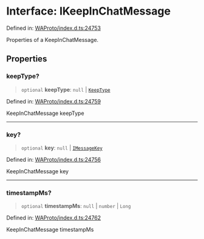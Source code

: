 # Interface: IKeepInChatMessage

Defined in: [WAProto/index.d.ts:24753](https://github.com/Fokusdotid/Baileys/blob/d7495b24bcd136e35724329fba661cfcc0bc8eed/WAProto/index.d.ts#L24753)

Properties of a KeepInChatMessage.

## Properties

### keepType?

> `optional` **keepType**: `null` \| [`KeepType`](../../../enumerations/KeepType.md)

Defined in: [WAProto/index.d.ts:24759](https://github.com/Fokusdotid/Baileys/blob/d7495b24bcd136e35724329fba661cfcc0bc8eed/WAProto/index.d.ts#L24759)

KeepInChatMessage keepType

***

### key?

> `optional` **key**: `null` \| [`IMessageKey`](../../../interfaces/IMessageKey.md)

Defined in: [WAProto/index.d.ts:24756](https://github.com/Fokusdotid/Baileys/blob/d7495b24bcd136e35724329fba661cfcc0bc8eed/WAProto/index.d.ts#L24756)

KeepInChatMessage key

***

### timestampMs?

> `optional` **timestampMs**: `null` \| `number` \| `Long`

Defined in: [WAProto/index.d.ts:24762](https://github.com/Fokusdotid/Baileys/blob/d7495b24bcd136e35724329fba661cfcc0bc8eed/WAProto/index.d.ts#L24762)

KeepInChatMessage timestampMs
